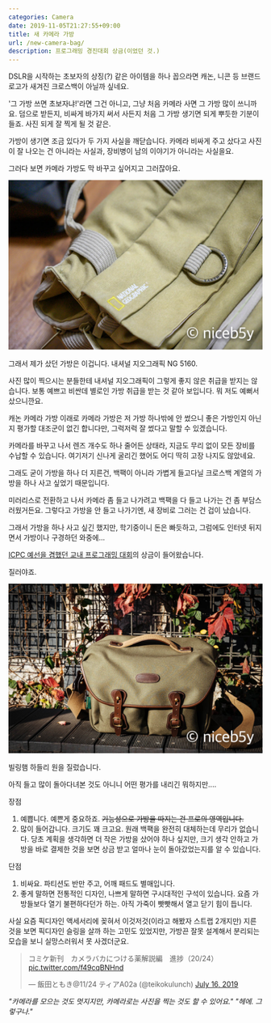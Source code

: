 ```yaml
---
categories: Camera
date: 2019-11-05T21:27:55+09:00
title: 새 카메라 가방
url: /new-camera-bag/
description: 프로그래밍 경진대회 상금(이었던 것.)
---
```


DSLR을 시작하는 초보자의 상징(?) 같은 아이템을 하나 꼽으라면 캐논, 니콘 등 브랜드 로고가 새겨진 크로스백이 아닐까 싶네요.

'그 가방 쓰면 초보자냐!'라면 그건 아니고, 그냥 처음 카메라 사면 그 가방 많이 쓰니까요. 덤으로 받든지, 비싸게 바가지 써서 사든지 처음 그 가방 생기면 되게 뿌듯한 기분이 들죠. 사진 되게 잘 찍게 될 것 같은.

가방이 생기면 조금 있다가 두 가지 사실을 깨닫습니다. 카메라 비싸게 주고 샀다고 사진이 잘 나오는 건 아니라는 사실과, 장비병이 남의 이야기가 아니라는 사실을요.

그러다 보면 카메라 가방도 막 바꾸고 싶어지고 그러잖아요.

![내셔널 지오그래픽 NG 5160](01.jpg)

그래서 제가 샀던 가방은 이겁니다. 내셔널 지오그래픽 NG 5160.

사진 많이 찍으시는 분들한테 내셔널 지오그래픽이 그렇게 좋지 않은 취급을 받지는 않습니다. 보통 예쁘고 비싼데 별로인 가방 취급을 받는 것 같아 보입니다. 뭐 저도 예뻐서 샀으니깐요.

캐논 카메라 가방 이래로 카메라 가방은 저 가방 하나밖에 안 썼으니 좋은 가방인지 아닌지 평가할 대조군이 없긴 합니다만, 그럭저럭 잘 썼다고 말할 수 있겠습니다.

카메라를 바꾸고 나서 렌즈 개수도 하나 줄어든 상태라, 지금도 무리 없이 모든 장비를 수납할 수 있습니다. 여기저기 신나게 굴리긴 했어도 어디 딱히 고장 나지도 않았네요.

그래도 굳이 가방을 하나 더 지른건, 백팩이 아니라 가볍게 들고다닐 크로스백 계열의 가방을 하나 사고 싶었기 때문입니다.

미러리스로 전환하고 나서 카메라 좀 들고 나가려고 백팩을 다 들고 나가는 건 좀 부담스러웠거든요. 그렇다고 가방을 안 들고 나가기엔, 새 장비로 그러는 건 겁이 났습니다.

그래서 가방을 하나 사고 싶긴 했지만, 학기중이니 돈은 빠듯하고, 그럼에도 인터넷 뒤지면서 가방이나 구경하던 와중에...

[ICPC 예선을 겸했던 교내 프로그래밍 대회](https://blog.niceb5y.net/acm-icpc-2019-preliminary-contest-review/)의 상금이 들어왔습니다.

질러야죠.

![빌링햄 하들리 원](02.jpg)

빌링햄 하들리 원을 질렀습니다.

아직 들고 많이 돌아다녀본 것도 아니니 어떤 평가를 내리긴 뭐하지만....

장점

1. 예쁩니다. 예쁜게 중요하죠. ~~기능성으로 가방을 따지는 건 프로의 영역입니다.~~
2. 많이 들어갑니다. 크기도 꽤 크고요. 원래 백팩을 완전히 대체하는데 무리가 없습니다. 당초 계획을 생각하면 더 작은 가방을 샀어야 하나 싶지만, 크기 생각 안하고 가방을 바로 결제한 것을 보면 상금 받고 얼마나 눈이 돌아갔었는지를 알 수 있습니다.

단점

1. 비싸요. 파티션도 반만 주고, 어깨 패드도 별매입니다.
2. 좋게 말하면 전통적인 디자인, 나쁘게 말하면 구시대적인 구석이 있습니다. 요즘 가방들보다 열기 불편하다던가 하는. 아직 가죽이 빳빳해서 열고 닫기 힘이 듭니다.

사실 요즘 픽디자인 액세서리에 꽂혀서 이것저것(이라고 해봤자 스트랩 2개지만) 지른 것을 보면 픽디자인 슬링을 살까 하는 고민도 있었지만, 가방끈 잘못 설계해서 분리되는 모습을 보니 실망스러워서 못 사겠더군요.

<blockquote class="twitter-tweet" data-conversation="none"><p lang="ja" dir="ltr">コミケ新刊　カメラバカにつける薬解説編　進捗（20/24） <a href="https://t.co/f49cqBNHnd">pic.twitter.com/f49cqBNHnd</a></p>&mdash; 飯田ともき@11/24 ティアA02a (@teikokulunch) <a href="https://twitter.com/teikokulunch/status/1151116989273796608?ref_src=twsrc%5Etfw">July 16, 2019</a></blockquote>

_"카메라를 모으는 것도 멋지지만, 카메라로는 사진을 찍는 것도 할 수 있어요." "헤에. 그렇구나."_
